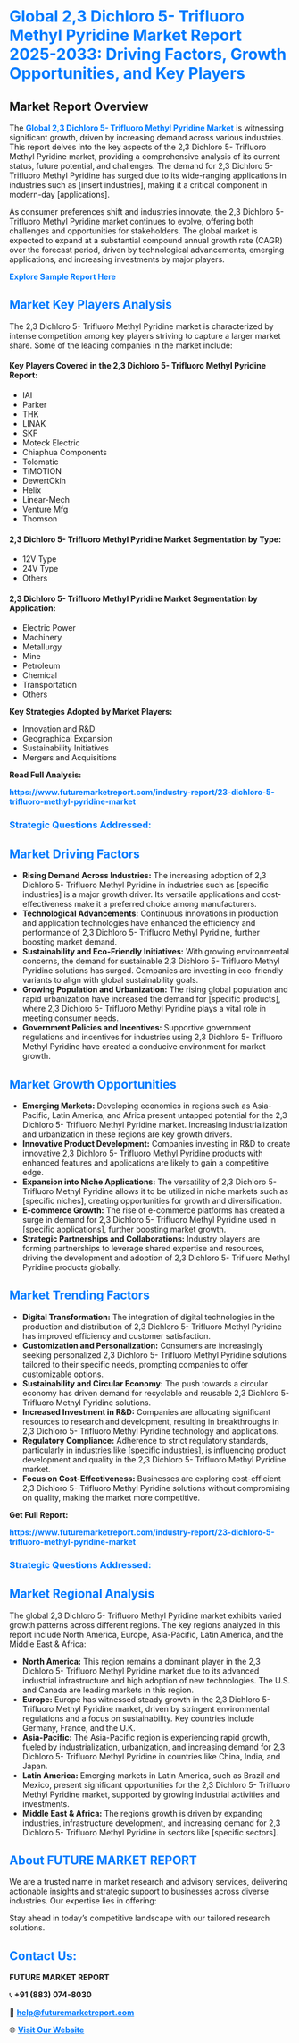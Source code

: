 <h1 style="color: #007BFF;">Global 2,3 Dichloro 5- Trifluoro Methyl Pyridine Market Report 2025-2033: Driving Factors, Growth Opportunities, and Key Players</h1>

<section id="overview">
<h2>Market Report Overview</h2>
<p>The <a href="https://www.futuremarketreport.com/industry-report/23-dichloro-5-trifluoro-methyl-pyridine-market" style="color: #007BFF; text-decoration: none;"><strong>Global 2,3 Dichloro 5- Trifluoro Methyl Pyridine Market</strong></a> is witnessing significant growth, driven by increasing demand across various industries. This report delves into the key aspects of the 2,3 Dichloro 5- Trifluoro Methyl Pyridine market, providing a comprehensive analysis of its current status, future potential, and challenges. The demand for 2,3 Dichloro 5- Trifluoro Methyl Pyridine has surged due to its wide-ranging applications in industries such as [insert industries], making it a critical component in modern-day [applications].</p>
<p>As consumer preferences shift and industries innovate, the 2,3 Dichloro 5- Trifluoro Methyl Pyridine market continues to evolve, offering both challenges and opportunities for stakeholders. The global market is expected to expand at a substantial compound annual growth rate (CAGR) over the forecast period, driven by technological advancements, emerging applications, and increasing investments by major players.</p>
</section>

<section id="overview">
<p><a href="https://www.futuremarketreport.com/request-sample/reportId=32956" style="color: #007BFF; text-decoration: none;"><strong>Explore Sample Report Here</strong></a></p>
</section>

<section id="key-players">
<h2 style="color: #007BFF;">Market Key Players Analysis</h2>
<p>The 2,3 Dichloro 5- Trifluoro Methyl Pyridine market is characterized by intense competition among key players striving to capture a larger market share. Some of the leading companies in the market include:</p>
<h4>Key Players Covered in the 2,3 Dichloro 5- Trifluoro Methyl Pyridine Report:</h4>
<ul><li>IAI</li><li>Parker</li><li>THK</li><li>LINAK</li><li>SKF</li><li>Moteck Electric</li><li>Chiaphua Components</li><li>Tolomatic</li><li>TiMOTION</li><li>DewertOkin</li><li>Helix</li><li>Linear-Mech</li><li>Venture Mfg</li><li>Thomson</li></ul>
<h4>2,3 Dichloro 5- Trifluoro Methyl Pyridine Market Segmentation by Type:</h4>
<ul><li>12V Type</li><li>24V Type</li><li>Others</li></ul>

<h4>2,3 Dichloro 5- Trifluoro Methyl Pyridine Market Segmentation by Application:</h4>
<ul><li>Electric Power</li><li>Machinery</li><li>Metallurgy</li><li>Mine</li><li>Petroleum</li><li>Chemical</li><li>Transportation</li><li>Others</li></ul>
<p><strong>Key Strategies Adopted by Market Players:</strong></p>
<ul>
<li>Innovation and R&D</li>
<li>Geographical Expansion</li>
<li>Sustainability Initiatives</li>
<li>Mergers and Acquisitions</li>
</ul>
</section>

<section>
<p><strong>Read Full Analysis: </strong></p><a href="https://www.futuremarketreport.com/industry-report/23-dichloro-5-trifluoro-methyl-pyridine-market" style="color: #007BFF; text-decoration: none;"><strong>https://www.futuremarketreport.com/industry-report/23-dichloro-5-trifluoro-methyl-pyridine-market</strong></a>
<h3 style="color: #007BFF;">Strategic Questions Addressed:</h3>
</section>

<section id="driving-factors">
<h2 style="color: #007BFF;">Market Driving Factors</h2>
<ul>
<li><strong>Rising Demand Across Industries:</strong> The increasing adoption of 2,3 Dichloro 5- Trifluoro Methyl Pyridine in industries such as [specific industries] is a major growth driver. Its versatile applications and cost-effectiveness make it a preferred choice among manufacturers.</li>
<li><strong>Technological Advancements:</strong> Continuous innovations in production and application technologies have enhanced the efficiency and performance of 2,3 Dichloro 5- Trifluoro Methyl Pyridine, further boosting market demand.</li>
<li><strong>Sustainability and Eco-Friendly Initiatives:</strong> With growing environmental concerns, the demand for sustainable 2,3 Dichloro 5- Trifluoro Methyl Pyridine solutions has surged. Companies are investing in eco-friendly variants to align with global sustainability goals.</li>
<li><strong>Growing Population and Urbanization:</strong> The rising global population and rapid urbanization have increased the demand for [specific products], where 2,3 Dichloro 5- Trifluoro Methyl Pyridine plays a vital role in meeting consumer needs.</li>
<li><strong>Government Policies and Incentives:</strong> Supportive government regulations and incentives for industries using 2,3 Dichloro 5- Trifluoro Methyl Pyridine have created a conducive environment for market growth.</li>
</ul>
</section>

<section id="growth-opportunities">
<h2 style="color: #007BFF;">Market Growth Opportunities</h2>
<ul>
<li><strong>Emerging Markets:</strong> Developing economies in regions such as Asia-Pacific, Latin America, and Africa present untapped potential for the 2,3 Dichloro 5- Trifluoro Methyl Pyridine market. Increasing industrialization and urbanization in these regions are key growth drivers.</li>
<li><strong>Innovative Product Development:</strong> Companies investing in R&D to create innovative 2,3 Dichloro 5- Trifluoro Methyl Pyridine products with enhanced features and applications are likely to gain a competitive edge.</li>
<li><strong>Expansion into Niche Applications:</strong> The versatility of 2,3 Dichloro 5- Trifluoro Methyl Pyridine allows it to be utilized in niche markets such as [specific niches], creating opportunities for growth and diversification.</li>
<li><strong>E-commerce Growth:</strong> The rise of e-commerce platforms has created a surge in demand for 2,3 Dichloro 5- Trifluoro Methyl Pyridine used in [specific applications], further boosting market growth.</li>
<li><strong>Strategic Partnerships and Collaborations:</strong> Industry players are forming partnerships to leverage shared expertise and resources, driving the development and adoption of 2,3 Dichloro 5- Trifluoro Methyl Pyridine products globally.</li>
</ul>
</section>

<section id="trending-factors">
<h2 style="color: #007BFF;">Market Trending Factors</h2>
<ul>
<li><strong>Digital Transformation:</strong> The integration of digital technologies in the production and distribution of 2,3 Dichloro 5- Trifluoro Methyl Pyridine has improved efficiency and customer satisfaction.</li>
<li><strong>Customization and Personalization:</strong> Consumers are increasingly seeking personalized 2,3 Dichloro 5- Trifluoro Methyl Pyridine solutions tailored to their specific needs, prompting companies to offer customizable options.</li>
<li><strong>Sustainability and Circular Economy:</strong> The push towards a circular economy has driven demand for recyclable and reusable 2,3 Dichloro 5- Trifluoro Methyl Pyridine solutions.</li>
<li><strong>Increased Investment in R&D:</strong> Companies are allocating significant resources to research and development, resulting in breakthroughs in 2,3 Dichloro 5- Trifluoro Methyl Pyridine technology and applications.</li>
<li><strong>Regulatory Compliance:</strong> Adherence to strict regulatory standards, particularly in industries like [specific industries], is influencing product development and quality in the 2,3 Dichloro 5- Trifluoro Methyl Pyridine market.</li>
<li><strong>Focus on Cost-Effectiveness:</strong> Businesses are exploring cost-efficient 2,3 Dichloro 5- Trifluoro Methyl Pyridine solutions without compromising on quality, making the market more competitive.</li>
</ul>
</section>

<section>
<p><strong>Get Full Report: </strong></p><a href="https://www.futuremarketreport.com/industry-report/23-dichloro-5-trifluoro-methyl-pyridine-market" style="color: #007BFF; text-decoration: none;"><strong>https://www.futuremarketreport.com/industry-report/23-dichloro-5-trifluoro-methyl-pyridine-market</strong></a>
<h3 style="color: #007BFF;">Strategic Questions Addressed:</h3>
</section>


<section id="regional-analysis">
<h2 style="color: #007BFF;">Market Regional Analysis</h2>
<p>The global 2,3 Dichloro 5- Trifluoro Methyl Pyridine market exhibits varied growth patterns across different regions. The key regions analyzed in this report include North America, Europe, Asia-Pacific, Latin America, and the Middle East & Africa:</p>
<ul>
<li><strong>North America:</strong> This region remains a dominant player in the 2,3 Dichloro 5- Trifluoro Methyl Pyridine market due to its advanced industrial infrastructure and high adoption of new technologies. The U.S. and Canada are leading markets in this region.</li>
<li><strong>Europe:</strong> Europe has witnessed steady growth in the 2,3 Dichloro 5- Trifluoro Methyl Pyridine market, driven by stringent environmental regulations and a focus on sustainability. Key countries include Germany, France, and the U.K.</li>
<li><strong>Asia-Pacific:</strong> The Asia-Pacific region is experiencing rapid growth, fueled by industrialization, urbanization, and increasing demand for 2,3 Dichloro 5- Trifluoro Methyl Pyridine in countries like China, India, and Japan.</li>
<li><strong>Latin America:</strong> Emerging markets in Latin America, such as Brazil and Mexico, present significant opportunities for the 2,3 Dichloro 5- Trifluoro Methyl Pyridine market, supported by growing industrial activities and investments.</li>
<li><strong>Middle East & Africa:</strong> The region’s growth is driven by expanding industries, infrastructure development, and increasing demand for 2,3 Dichloro 5- Trifluoro Methyl Pyridine in sectors like [specific sectors].</li>
</ul>
</section>

<footer>
<h2 style="color: #007BFF;">About FUTURE MARKET REPORT</h2>
<p>We are a trusted name in market research and advisory services, delivering actionable insights and strategic support to businesses across diverse industries. Our expertise lies in offering:</p>

<p>Stay ahead in today’s competitive landscape with our tailored research solutions.</p>

<h2 style="color: #007BFF;">Contact Us:</h2>
<p><strong>FUTURE MARKET REPORT</strong></p>
<p>📞 <strong>+91 (883) 074-8030</strong></p>
<p>📧 <strong><a href="mailto:help@futuremarketreport.com" style="color: #007BFF;">help@futuremarketreport.com</a></strong></p>
<p>🌐 <strong><a href="https://www.futuremarketreport.com/" style="color: #007BFF;">Visit Our Website</a></strong></p>
</footer>